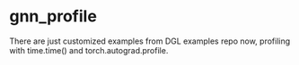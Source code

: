 # gnn_profile

There are just customized examples from DGL examples repo now, profiling with time.time() and torch.autograd.profile.
